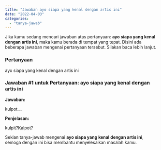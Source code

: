 ```yaml
---
title: "Jawaban ayo siapa yang kenal dengan artis ini​"
date: "2022-04-03"
categories: 
  - "tanya-jawab"
---
```


Jika kamu sedang mencari jawaban atas pertanyaan: **ayo siapa yang kenal dengan artis ini​**, maka kamu berada di tempat yang tepat. Disini ada beberapa jawaban mengenai pertanyaan tersebut. Silakan baca lebih lanjut.

### Pertanyaan

ayo siapa yang kenal dengan artis ini​

### Jawaban #1 untuk Pertanyaan: ayo siapa yang kenal dengan artis ini​

**Jawaban:**

kulpot.\_.

**Penjelasan:**

kulpit?Kalpot?

Sekian tanya-jawab mengenai **ayo siapa yang kenal dengan artis ini​**, semoga dengan ini bisa membantu menyelesaikan masalah kamu.
